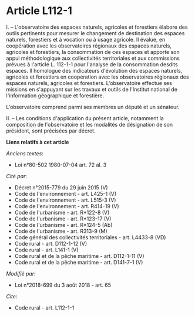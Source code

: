 # Article L112-1

I. – L'observatoire des espaces naturels, agricoles et forestiers élabore des outils pertinents pour mesurer le changement de
destination des espaces naturels, forestiers et à vocation ou à usage agricole. Il évalue, en coopération avec les
observatoires régionaux des espaces naturels, agricoles et forestiers, la consommation de ces espaces et apporte son appui
méthodologique aux collectivités territoriales et aux commissions prévues à l'article L. 112-1-1 pour l'analyse de la
consommation desdits espaces. Il homologue des indicateurs d'évolution des espaces naturels, agricoles et forestiers en
coopération avec les observatoires régionaux des espaces naturels, agricoles et forestiers. L'observatoire effectue ses
missions en s'appuyant sur les travaux et outils de l'Institut national de l'information géographique et forestière.

L'observatoire comprend parmi ses membres un député et un sénateur.

II. – Les conditions d'application du présent article, notamment la composition de l'observatoire et les modalités de
désignation de son président, sont précisées par décret.

**Liens relatifs à cet article**

_Anciens textes_:

  - Loi n°80-502 1980-07-04 art. 72 al. 3

_Cité par_:

  - Décret n°2015-779 du 29 juin 2015 (V)
  - Code de l'environnement - art. L425-1 (V)
  - Code de l'environnement - art. L515-3 (V)
  - Code de l'environnement - art. R414-19 (V)
  - Code de l'urbanisme - art. R*122-8 (V)
  - Code de l'urbanisme - art. R*123-17 (V)
  - Code de l'urbanisme - art. R*124-5 (Ab)
  - Code de l'urbanisme - art. R313-9 (M)
  - Code général des collectivités territoriales - art. L4433-8 (VD)
  - Code rural - art. D112-1-12 (V)
  - Code rural - art. L141-1 (V)
  - Code rural et de la pêche maritime - art. D112-1-11 (V)
  - Code rural et de la pêche maritime - art. D141-7-1 (V)

_Modifié par_:

  - Loi n°2018-699 du 3 août 2018 - art. 65

_Cite_:

  - Code rural - art. L112-1-1
